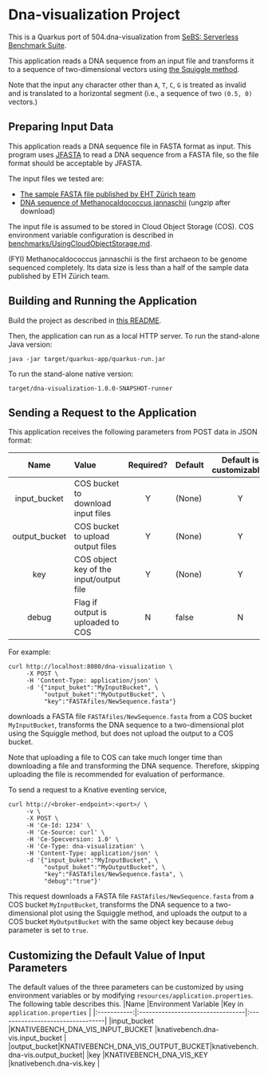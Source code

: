 # Dna-visualization Project

This is a Quarkus port of 504.dna-visualization from
[SeBS: Serverless Benchmark Suite](https://github.com/spcl/serverless-benchmarks).

This application reads a DNA sequence from an input file and transforms it to a sequence of
two-dimensional vectors using
[the Squiggle method](https://squiggle.readthedocs.io/en/latest/methods.html).

Note that the input any character other than `A`, `T`, `C`, `G` is treated as invalid and is
translated to a horizontal segment (i.e., a sequence of two `(0.5, 0)` vectors.)


## Preparing Input Data

This application reads a DNA sequence file in FASTA format as input.
This program uses [JFASTA](http://jfasta.sourceforge.net/) to read a DNA sequence from
a FASTA file, so the file format should be acceptable by JFASTA.

The input files we tested are:
* [The sample FASTA file published by EHT Z&uuml;rich team](https://github.com/spcl/serverless-benchmarks-data/blob/6a17a460f289e166abb47ea6298fb939e80e8beb/500.scientific/504.dna-visualisation/bacillus_subtilis.fasta)
* [DNA sequence of Methanocaldococcus jannaschii](https://ftp.ncbi.nlm.nih.gov/genomes/all/GCA/000/091/665/GCA_000091665.1_ASM9166v1/GCA_000091665.1_ASM9166v1_genomic.fna.gz)
  (ungzip after download)

The input file is assumed to be stored in Cloud Object Storage (COS).
COS environment variable configuration is described in
[benchmarks/UsingCloudObjectStorage.md](../UsingCloudObjectStorage.md).

(FYI) Methanocaldococcus jannaschii is the first archaeon to be genome sequenced completely.
Its data size is less than a half of the sample data published by ETH Z&uuml;rich team.

## Building and Running the Application

Build the project as described in [this README](../../README.md).

Then, the application can run as a local HTTP server.
To run the stand-alone Java version:
```shell
java -jar target/quarkus-app/quarkus-run.jar
```
To run the stand-alone native version:
```shell
target/dna-visualization-1.0.0-SNAPSHOT-runner
```


## Sending a Request to the Application

This application receives the following parameters from POST data in JSON format:

|Name         |Value                         |Required?|Default|Default is customizable?|
|:-----------:|:------------------------------------|:-:|:------|:----------------------:|
|input_bucket |COS bucket to download input files     |Y|(None) |Y|
|output_bucket|COS bucket to upload output files      |Y|(None) |Y|
|key          |COS object key of the input/output file|Y|(None) |Y|
|debug        |Flag if output is uploaded to COS      |N|false  |N|
For example:
```shell
curl http://localhost:8080/dna-visualization \
     -X POST \
     -H 'Content-Type: application/json' \
     -d '{"input_buket":"MyInputBucket", \
          "output_buket":"MyOutputBucket", \
          "key":"FASTAfiles/NewSequence.fasta"}
```
downloads a FASTA file `FASTAfiles/NewSequence.fasta` from a COS bucket `MyInputBucket`,
transforms the DNA sequence to a two-dimensional plot using the Squiggle method, but
does not upload the output to a COS bucket.

Note that uploading a file to COS can take much longer time than downloading a file and
transforming the DNA sequence. Therefore, skipping uploading the file is recommended for
evaluation of performance.

To send a request to a Knative eventing service,
```shell
curl http://<broker-endpoint>:<port>/ \
     -v \
     -X POST \
     -H 'Ce-Id: 1234' \
     -H 'Ce-Source: curl' \
     -H 'Ce-Specversion: 1.0' \
     -H 'Ce-Type: dna-visualization' \
     -H 'Content-Type: application/json' \
     -d '{"input_buket":"MyInputBucket", \
          "output_buket":"MyOutputBucket", \
          "key":"FASTAfiles/NewSequence.fasta", \
          "debug":"true"}'
```
This request downloads a FASTA file `FASTAfiles/NewSequence.fasta` from a COS bucket
`MyInputBucket`, transforms the DNA sequence to a two-dimensional plot using the Squiggle method,
and uploads the output to a COS bucket `MyOutputBucket` with the same object key because
`debug` parameter is set to `true`.

## Customizing the Default Value of Input Parameters

The default values of the three parameters can be customized by using environment variables
or by modifying `resources/application.properties`.  The following table describes this.
|Name         |Environment Variable              |Key in `application.properties`   |
|:-----------:|:---------------------------------|:---------------------------------|
|input_bucket |KNATIVEBENCH_DNA_VIS_INPUT_BUCKET |knativebench.dna-vis.input_bucket |
|output_bucket|KNATIVEBENCH_DNA_VIS_OUTPUT_BUCKET|knativebench.dna-vis.output_bucket|
|key          |KNATIVEBENCH_DNA_VIS_KEY          |knativebench.dna-vis.key          |
